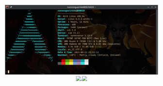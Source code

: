 <div id="" align="center">
<a><img src="/images/fastfetch.png" alt="fastfetch" width="" height=""></a>
</div>

<div id="" align="center">
<a href="https://github.com/anuraghazra/convoychat">
<img height=200 align="center" src="https://github-readme-stats.vercel.app/api/top-langs?username=nunonogueir444&layout=compact&langs_count=8&card_width=320&show_icons=true&theme=dark" />
</a>
<a href="https://github.com/anuraghazra/github-readme-stats">
<img height=200 align="center" src="https://github-readme-stats.vercel.app/api?username=nunonogueir444&show_icons=true&theme=dark" />
</a>
</div>
